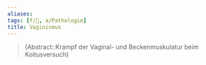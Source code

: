 ```yaml
---
aliases: 
tags: [f/🦩, a/Pathologie]
title: Vaginismus
---
```

> (Abstract::Krampf der Vaginal- und Beckenmuskulatur beim Koitusversuch)